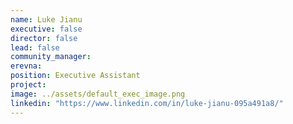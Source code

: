 ```yaml
---
name: Luke Jianu
executive: false
director: false
lead: false
community_manager: 
erevna:   
position: Executive Assistant
project:  
image: ../assets/default_exec_image.png
linkedin: "https://www.linkedin.com/in/luke-jianu-095a491a8/"
---
```

